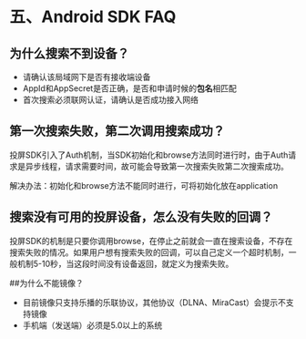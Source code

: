 # 五、Android SDK FAQ

## 为什么搜索不到设备？
- 请确认该局域网下是否有接收端设备
- AppId和AppSecret是否正确，是否和申请时候的**包名**相匹配
- 首次搜索必须联网认证，请确认是否成功接入网络

## 第一次搜索失败，第二次调用搜索成功？
投屏SDK引入了Auth机制，当SDK初始化和browse方法同时进行时，由于Auth请求是异步线程，请求需要时间，故可能会导致第一次搜索失败第二次搜索成功。

解决办法：初始化和browse方法不能同时进行，可将初始化放在application

## 搜索没有可用的投屏设备，怎么没有失败的回调？
投屏SDK的机制是只要你调用browse，在停止之前就会一直在搜索设备，不存在搜索失败的情况。如果用户想有搜索失败的回调，可以自己定义一个超时机制，一般机制5-10秒，当这段时间没有设备返回，就定义为搜索失败。

##为什么不能镜像？
- 目前镜像只支持乐播的乐联协议，其他协议（DLNA、MiraCast）会提示不支持镜像
- 手机端（发送端）必须是5.0以上的系统